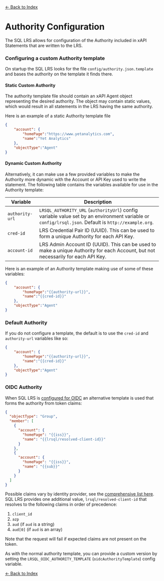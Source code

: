 [<- Back to Index](index.md)

# Authority Configuration

The SQL LRS allows for configuration of the Authority included in xAPI Statements that are written to the LRS.

### Configuring a custom Authority template

On startup the SQL LRS looks for the file `config/authority.json.template` and bases the authority on the template it finds there.

#### Static Custom Authority

The authority template file should contain an xAPI Agent object representing the desired authority. The object may contain static values, which would result in all statements in the LRS having the same authority.

Here is an example of a static Authority template file

```JSON
{
    "account": {
        "homePage":"https://www.yetanalytics.com",
        "name":"Yet Analytics"
    },
    "objectType":"Agent"
}
```

#### Dynamic Custom Authority

Alternatively, it can make use a few provided variables to make the Authority more dynamic with the Account or API Key used to write the statement. The following table contains the variables available for use in the Authority template:

| Variable | Description |
| --- | --- |
| `authority-url` | `LRSQL_AUTHORITY_URL` (`authorityUrl`) config variable value set by an environment variable or `config/lrsql.json`. Default is `http://example.org`. |
| `cred-id` | LRS Credential Pair ID (UUID). This can be used to form a unique Authority for each API Key. |
| `account-id` | LRS Admin Account ID (UUID). This can be used to make a unique Authority for each Account, but not necessarily for each API Key. |

Here is an example of an Authority template making use of some of these variables:

```json
{
    "account": {
        "homePage":"{{authority-url}}",
        "name":"{{cred-id}}"
    },
    "objectType":"Agent"
}
```

### Default Authority

If you do not configure a template, the default is to use the `cred-id` and `authority-url` variables like so:

```json
{
    "account": {
        "homePage":"{{authority-url}}",
        "name":"{{cred-id}}"
    },
    "objectType":"Agent"
}
```

### OIDC Authority

When SQL LRS is [configured for OIDC](oidc.md) an alternative template is used that forms the authority from token claims:

``` json
{
  "objectType": "Group",
  "member": [
    {
      "account": {
        "homePage": "{{iss}}",
        "name": "{{lrsql/resolved-client-id}}"
      }
    },
    {
      "account": {
        "homePage": "{{iss}}",
        "name": "{{sub}}"
      }
    }
  ]
}
```

Possible claims vary by identity provider, see the [comprehensive list here](https://www.iana.org/assignments/jwt/jwt.xhtml). SQL LRS provides one additional value, `lrsql/resolved-client-id` that resolves to the following claims in order of precedence:

1. `client_id`
2. `azp`
3. `aud` (if `aud` is a string)
4. `aud[0]` (if `aud` is an array)

Note that the request will fail if expected claims are not present on the token.

As with the normal authority template, you can provide a custom version by setting the `LRSQL_OIDC_AUTHORITY_TEMPLATE` (`oidcAuthorityTemplate`) config variable.

[<- Back to Index](index.md)
